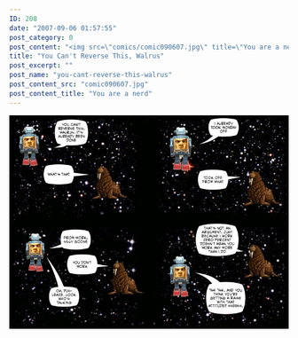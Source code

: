 ```yaml
---
ID: 208
date: "2007-09-06 01:57:55"
post_category: 0
post_content: "<img src=\"comics/comic090607.jpg\" title=\"You are a nerd\" />"
title: "You Can't Reverse This, Walrus"
post_excerpt: ""
post_name: "you-cant-reverse-this-walrus"
post_content_src: "comic090607.jpg"
post_content_title: "You are a nerd"
---
```



[![You are a nerd](/comics-hi-res/comic090607.jpg)](/comics-hi-res/comic090607.jpg)
